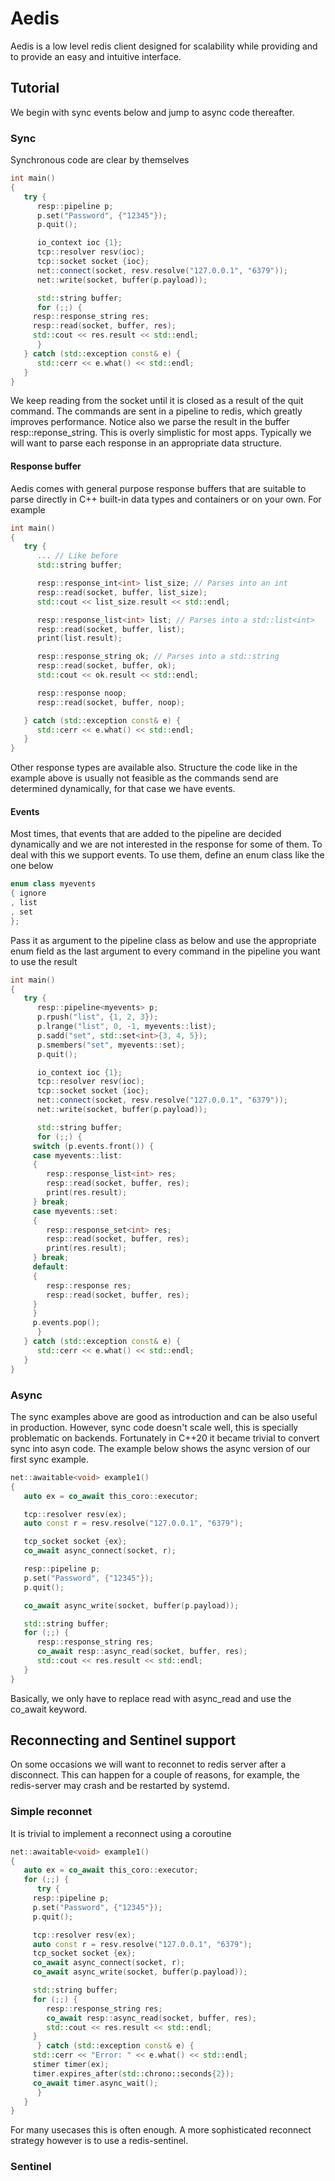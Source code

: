 # Aedis

Aedis is a low level redis client designed for scalability while
providing and to provide an easy and intuitive interface.

## Tutorial

We begin with sync events below and jump to async code thereafter.

### Sync

Synchronous code are clear by themselves

```cpp
int main()
{
   try {
      resp::pipeline p;
      p.set("Password", {"12345"});
      p.quit();

      io_context ioc {1};
      tcp::resolver resv(ioc);
      tcp::socket socket {ioc};
      net::connect(socket, resv.resolve("127.0.0.1", "6379"));
      net::write(socket, buffer(p.payload));

      std::string buffer;
      for (;;) {
	 resp::response_string res;
	 resp::read(socket, buffer, res);
	 std::cout << res.result << std::endl;
      }
   } catch (std::exception const& e) {
      std::cerr << e.what() << std::endl;
   }
}
```

We keep reading from the socket until it is closed as a result of the
quit command. The commands are sent in a pipeline to redis, which
greatly improves performance. Notice also we parse the result in the
buffer resp::reponse_string. This is overly simplistic for most apps.
Typically we will want to parse each response in an appropriate
data structure.

#### Response buffer

Aedis comes with general purpose response buffers that are suitable to
parse directly in C++ built-in data types and containers or on your
own. For example

```cpp
int main()
{
   try {
      ... // Like before
      std::string buffer;

      resp::response_int<int> list_size; // Parses into an int
      resp::read(socket, buffer, list_size);
      std::cout << list_size.result << std::endl;

      resp::response_list<int> list; // Parses into a std::list<int>
      resp::read(socket, buffer, list);
      print(list.result);

      resp::response_string ok; // Parses into a std::string
      resp::read(socket, buffer, ok);
      std::cout << ok.result << std::endl;

      resp::response noop;
      resp::read(socket, buffer, noop);

   } catch (std::exception const& e) {
      std::cerr << e.what() << std::endl;
   }
}
```

Other response types are available also. Structure the code like in
the example above is usually not feasible as the commands send are
determined dynamically, for that case we have events.

#### Events

Most times, that events that are added to the pipeline are decided
dynamically and we are not interested in the response for some of
them. To deal with this we support events. To use them, define an
enum class like the one below

```cpp
enum class myevents
{ ignore
, list
, set
};
```

Pass it as argument to the pipeline class as below and use the
appropriate enum field as the last argument to every command in the
pipeline you want to use the result

```cpp
int main()
{
   try {
      resp::pipeline<myevents> p;
      p.rpush("list", {1, 2, 3});
      p.lrange("list", 0, -1, myevents::list);
      p.sadd("set", std::set<int>{3, 4, 5});
      p.smembers("set", myevents::set);
      p.quit();

      io_context ioc {1};
      tcp::resolver resv(ioc);
      tcp::socket socket {ioc};
      net::connect(socket, resv.resolve("127.0.0.1", "6379"));
      net::write(socket, buffer(p.payload));

      std::string buffer;
      for (;;) {
	 switch (p.events.front()) {
	 case myevents::list:
	 {
	    resp::response_list<int> res;
	    resp::read(socket, buffer, res);
	    print(res.result);
	 } break;
	 case myevents::set:
	 {
	    resp::response_set<int> res;
	    resp::read(socket, buffer, res);
	    print(res.result);
	 } break;
	 default:
	 {
	    resp::response res;
	    resp::read(socket, buffer, res);
	 }
	 }
	 p.events.pop();
      }
   } catch (std::exception const& e) {
      std::cerr << e.what() << std::endl;
   }
}
```

### Async

The sync examples above are good as introduction and can be also
useful in production. However, sync code doesn't scale well, this is
specially problematic on backends. Fortunately in C++20 it became
trivial to convert sync into asyn code. The example below shows
the async version of our first sync example.

```cpp
net::awaitable<void> example1()
{
   auto ex = co_await this_coro::executor;

   tcp::resolver resv(ex);
   auto const r = resv.resolve("127.0.0.1", "6379");

   tcp_socket socket {ex};
   co_await async_connect(socket, r);

   resp::pipeline p;
   p.set("Password", {"12345"});
   p.quit();

   co_await async_write(socket, buffer(p.payload));

   std::string buffer;
   for (;;) {
      resp::response_string res;
      co_await resp::async_read(socket, buffer, res);
      std::cout << res.result << std::endl;
   }
}
```

Basically, we only have to replace read with async_read and use the
co_await keyword.

## Reconnecting and Sentinel support

On some occasions we will want to reconnet to redis server after a
disconnect. This can happen for a couple of reasons, for example, the
redis-server may crash and be restarted by systemd.

### Simple reconnet

It is trivial to implement a reconnect using a coroutine

```cpp
net::awaitable<void> example1()
{
   auto ex = co_await this_coro::executor;
   for (;;) {
      try {
	 resp::pipeline p;
	 p.set("Password", {"12345"});
	 p.quit();

	 tcp::resolver resv(ex);
	 auto const r = resv.resolve("127.0.0.1", "6379");
	 tcp_socket socket {ex};
	 co_await async_connect(socket, r);
	 co_await async_write(socket, buffer(p.payload));

	 std::string buffer;
	 for (;;) {
	    resp::response_string res;
	    co_await resp::async_read(socket, buffer, res);
	    std::cout << res.result << std::endl;
	 }
      } catch (std::exception const& e) {
	 std::cerr << "Error: " << e.what() << std::endl;
	 stimer timer(ex);
	 timer.expires_after(std::chrono::seconds{2});
	 co_await timer.async_wait();
      }
   }
}
```

For many usecases this is often enough. A more sophisticated reconnect
strategy however is to use a redis-sentinel.

### Sentinel

